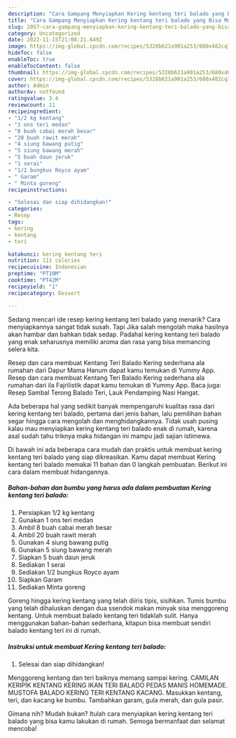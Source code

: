 ```yaml
---
description: "Cara Gampang Menyiapkan Kering kentang teri balado yang Bisa Manjain Lidah, Buat Buka Puasa Menggugah Selera"
title: "Cara Gampang Menyiapkan Kering kentang teri balado yang Bisa Manjain Lidah, Buat Buka Puasa Menggugah Selera"
slug: 2057-cara-gampang-menyiapkan-kering-kentang-teri-balado-yang-bisa-manjain-lidah-buat-buka-puasa-menggugah-selera
category: Uncategorized
date: 2022-11-15T21:08:21.649Z
image: https://img-global.cpcdn.com/recipes/5328b621a901a253/680x482cq70/kering-kentang-teri-balado-foto-resep-utama.jpg
hideToc: false
enableToc: true
enableTocContent: false
thumbnail: https://img-global.cpcdn.com/recipes/5328b621a901a253/680x482cq70/kering-kentang-teri-balado-foto-resep-utama.jpg
cover: https://img-global.cpcdn.com/recipes/5328b621a901a253/680x482cq70/kering-kentang-teri-balado-foto-resep-utama.jpg
author: Admin
authorAv: notfound
ratingvalue: 3.4
reviewcount: 11
recipeingredient:
- "1/2 kg kentang"
- "1 ons teri medan"
- "8 buah cabai merah besar"
- "20 buah rawit merah"
- "4 siung bawang putig"
- "5 siung bawang merah"
- "5 buah daun jeruk"
- "1 serai"
- "1/2 bungkus Royco ayam"
- " Garam"
- " Minta goreng"
recipeinstructions:

- "Selesai dan siap dihidangkan!"
categories:
- Resep
tags:
- kering
- kentang
- teri

katakunci: kering kentang teri 
nutrition: 111 calories
recipecuisine: Indonesian
preptime: "PT10M"
cooktime: "PT42M"
recipeyield: "1"
recipecategory: Dessert

---
```



Sedang mencari ide resep kering kentang teri balado yang menarik? Cara menyiapkannya sangat tidak susah. Tapi Jika salah mengolah maka hasilnya akan hambar dan bahkan tidak sedap. Padahal kering kentang teri balado yang enak seharusnya memiliki aroma dan rasa yang bisa memancing selera kita.


Resep dan cara membuat Kentang Teri Balado Kering sederhana ala rumahan dari Dapur Mama Hanum dapat kamu temukan di Yummy App. Resep dan cara membuat Kentang Teri Balado Kering sederhana ala rumahan dari ila Fajrilistik dapat kamu temukan di Yummy App. Baca juga: Resep Sambal Terong Balado Teri, Lauk Pendamping Nasi Hangat.

Ada beberapa hal yang sedikit banyak mempengaruhi kualitas rasa dari kering kentang teri balado, pertama dari jenis bahan, lalu pemilihan bahan segar hingga cara mengolah dan menghidangkannya. Tidak usah pusing kalau mau menyiapkan kering kentang teri balado enak di rumah, karena asal sudah tahu triknya maka hidangan ini mampu jadi sajian istimewa.


Di bawah ini ada beberapa cara mudah dan praktis untuk membuat kering kentang teri balado yang siap dikreasikan. Kamu dapat membuat Kering kentang teri balado memakai 11 bahan dan 0 langkah pembuatan. Berikut ini cara dalam membuat hidangannya.

<!--inarticleads1-->

##### Bahan-bahan dan bumbu yang harus ada dalam pembuatan Kering kentang teri balado:

1. Persiapkan 1/2 kg kentang
1. Gunakan 1 ons teri medan
1. Ambil 8 buah cabai merah besar
1. Ambil 20 buah rawit merah
1. Gunakan 4 siung bawang putig
1. Gunakan 5 siung bawang merah
1. Siapkan 5 buah daun jeruk
1. Sediakan 1 serai
1. Sediakan 1/2 bungkus Royco ayam
1. Siapkan  Garam
1. Sediakan  Minta goreng


Goreng hingga kering kentang yang telah diiris tipis, sisihkan. Tumis bumbu yang telah dihaluskan dengan dua ssendok makan minyak sisa menggoreng kentang. Untuk membuat balado kentang teri tidaklah sulit. Hanya menggunakan bahan-bahan sederhana, kitapun bisa membuat sendiri balado kentang teri ini di rumah. 

<!--inarticleads2-->

##### Instruksi untuk membuat Kering kentang teri balado:


1. Selesai dan siap dihidangkan!

Menggoreng kentang dan teri baiknya memang sampai kering. CAMILAN KERIPIK KENTANG KERING IKAN TERI BALADO PEDAS MANIS HOMEMADE. MUSTOFA BALADO KERING TERI KENTANG KACANG. Masukkan kentang, teri, dan kacang ke bumbu. Tambahkan garam, gula merah, dan gula pasir. 

Gimana nih? Mudah bukan? Itulah cara menyiapkan kering kentang teri balado yang bisa kamu lakukan di rumah. Semoga bermanfaat dan selamat mencoba!
